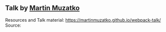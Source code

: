
## Talk by [Martin Muzatko]()

Resources and Talk material: https://martinmuzatko.github.io/webpack-talk/
Source: 
